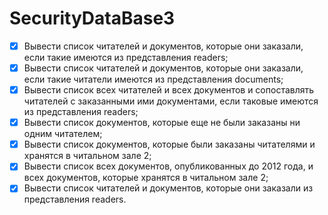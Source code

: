 # SecurityDataBase3
- [x] Вывести список читателей и документов, которые они заказали, если такие имеются из представления readers;
- [x] Вывести список читателей и документов, которые они заказали, если такие читатели имеются из представления documents;
- [x] Вывести список всех читателей и всех документов и сопоставлять читателей с заказанными ими документами, если таковые имеются из представления readers;
- [x] Вывести список документов, которые еще не были заказаны ни одним читателем;
- [x] Вывести список документов, которые были заказаны читателями и хранятся в читальном зале 2;
- [x] Вывести список всех документов, опубликованных до 2012 года, и всех документов, которые хранятся в читальном зале 2;
- [x] Вывести список читателей и документов, которые они заказали из представления readers.
